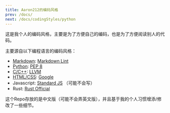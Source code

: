 ```yaml
---
title: Aaron212的编码风格
prev: /docs/
next: /docs/codingStyles/python
---
```


这是我个人的编码风格，主要是为了方便自己的编码，也是为了方便阅读别人的代码。

主要源自以下编程语言的编码风格：

- [Markdown](markdown): [Markdown Lint](https://github.com/DavidAnson/markdownlint/blob/main/doc/Rules.md)
- [Python](python): [PEP 8](https://peps.python.org/pep-0008/)
- [C/C++](cacpp): [LLVM](https://llvm.org/docs/CodingStandards.html)
- [HTML/CSS](htmlcss): [Google](https://google.github.io/styleguide/htmlcssguide.html)
- Javascript: [Standard JS](https://standardjs.com/readme-zhcn) （可能不会写）
- Rust: [Rust Official](https://doc.rust-lang.org/nightly/style-guide/)

这个Repo存放的是中文版（可能不会弄英文版），并且基于我的个人习惯增添/修改了一些细节。
